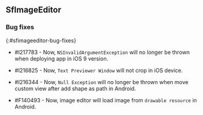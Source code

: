## SfImageEditor

### Bug fixes
{:#sfimageeditor-bug-fixes}

* \#I217783 - Now, `NSInvalidArgumentException` will no longer be thrown when deploying app in iOS 9 version. 

* \#I216825 - Now, `Text Previewer Window`  will not crop in iOS device.

* \#I216344 - Now, `Null Exception` will no longer be thrown when move custom view after add shape as path in Android.

* \#F140493 - Now, image editor will load image from `drawable resource` in Android.


